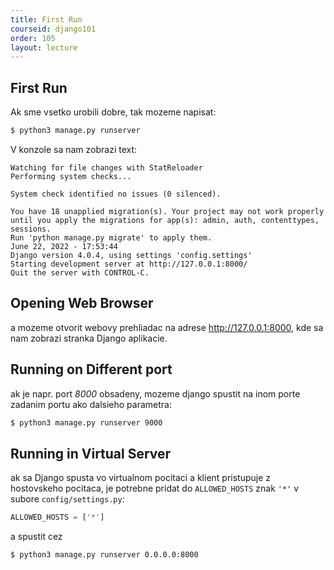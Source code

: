 ```yaml
---
title: First Run
courseid: django101
order: 105
layout: lecture
---
```


## First Run

Ak sme vsetko urobili dobre, tak mozeme napisat:

```bash
$ python3 manage.py runserver
```

V konzole sa nam zobrazi text:

```
Watching for file changes with StatReloader
Performing system checks...

System check identified no issues (0 silenced).

You have 18 unapplied migration(s). Your project may not work properly until you apply the migrations for app(s): admin, auth, contenttypes, sessions.
Run 'python manage.py migrate' to apply them.
June 22, 2022 - 17:53:44
Django version 4.0.4, using settings 'config.settings'
Starting development server at http://127.0.0.1:8000/
Quit the server with CONTROL-C.
```


## Opening Web Browser

a mozeme otvorit webovy prehliadac na adrese http://127.0.0.1:8000, kde sa nam zobrazi stranka Django aplikacie.


## Running on Different port

ak je napr. port _8000_ obsadeny, mozeme django spustit na inom porte zadanim portu ako dalsieho parametra:

```bash
$ python3 manage.py runserver 9000
```


## Running in Virtual Server

ak sa Django spusta vo virtualnom pocitaci a klient pristupuje z hostovskeho pocitaca, je potrebne pridat do `ALLOWED_HOSTS` znak `'*'` v subore `config/settings.py`:

```python
ALLOWED_HOSTS = ['*']
```

a spustit cez

```bash
$ python3 manage.py runserver 0.0.0.0:8000
```
